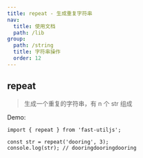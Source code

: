 ```yaml
---
title: repeat - 生成重复字符串
nav:
  title: 使用文档
  path: /lib
group:
  path: /string
  title: 字符串操作
  order: 12
---
```


## repeat

> 生成一个重复的字符串，有 n 个 str 组成

Demo:

```tsx | pure
import { repeat } from 'fast-utiljs';

const str = repeat('dooring', 3);
console.log(str); // dooringdooringdooring
```
